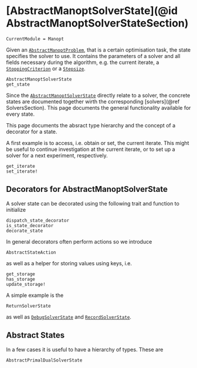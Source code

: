 # [AbstractManoptSolverState](@id AbstractManoptSolverStateSection)

```@meta
CurrentModule = Manopt
```

Given an [`AbstractManoptProblem`](@ref), that is a certain optimisation task,
the state specifies the solver to use. It contains the parameters of a solver and all
fields necessary during the algorithm, e.g. the current iterate, a [`StoppingCriterion`](@ref)
or a [`Stepsize`](@ref).

```@docs
AbstractManoptSolverState
get_state
```

Since the [`AbstractManoptSolverState`](@ref) directly relate to a solver,
the concrete states are documented together wirth the corresponding [solvers](@ref SolversSection).
This page documents the general functionality available for every state.

This page documents the absract type hierarchy and the concept of a decorator for a state.

A first example is to access, i.e. obtain or set, the current iterate.
This might be useful to continue investigation at the current iterate, or to set up a solver for a next experiment, respectively.

```@docs
get_iterate
set_iterate!
```

## Decorators for AbstractManoptSolverState

A solver state can be decorated using the following trait and function to initialize

```@docs
dispatch_state_decorator
is_state_decorator
decorate_state
```

In general decorators often perform actions so we introduce

```@docs
AbstractStateAction
```

as well as a helper for storing values using keys, i.e.

```@docs
get_storage
has_storage
update_storage!
```

A simple example is the

```@docs
ReturnSolverState
```

as well as [`DebugSolverState`](@ref) and [`RecordSolverState`](@ref).

## Abstract States

In a few cases it is useful to have a hierarchy of types. These are

```@docs
AbstractPrimalDualSolverState
```